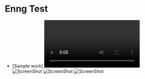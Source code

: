 # Enng Test

- [Sample work]
  ![ScreenShot](https://github.com/oniangel12933/Admin_portal/blob/b190d4cfcb6b11fe3b40071ad9c9e2e677c8415b/screenshots/1.mov)
  ![ScreenShot](https://github.com/oniangel12933/Admin_portal/blob/b190d4cfcb6b11fe3b40071ad9c9e2e677c8415b/screenshots/2.png)
  ![ScreenShot](https://github.com/oniangel12933/Admin_portal/blob/b190d4cfcb6b11fe3b40071ad9c9e2e677c8415b/screenshots/3.png)
  ![ScreenShot](https://github.com/oniangel12933/Admin_portal/blob/b190d4cfcb6b11fe3b40071ad9c9e2e677c8415b/screenshots/4.png)

